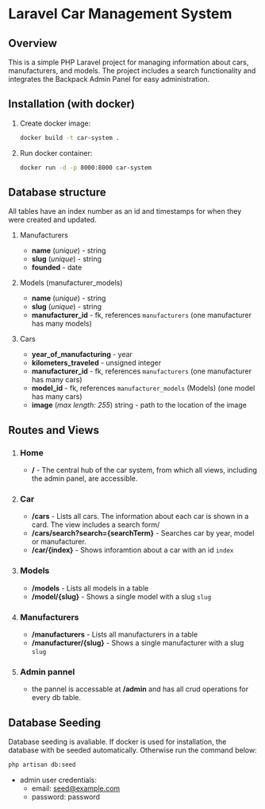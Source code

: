# Laravel Car Management System

## Overview

This is a simple PHP Laravel project for managing information about cars, manufacturers, and models. The project includes a search functionality and integrates the Backpack Admin Panel for easy administration.

## Installation (with docker)

1. Create docker image:

   ```bash
   docker build -t car-system .
   ```
2. Run docker container:
   ```bash
   docker run -d -p 8000:8000 car-system
   ```

## Database structure

All tables have an index number as an id and timestamps for when they were created and updated.

1. Manufacturers
   - **name** (*unique*) - string
   - **slug** (*unique*) - string
   - **founded** - date

2. Models (manufacturer_models)
   - **name** (*unique*) - string
   - **slug** (*unique*) - string
   - **manufacturer_id** - fk, references <code>manufacturers</code> (one manufacturer has many models)

3. Cars
   - **year_of_manufacturing** - year
   - **kilometers_traveled** - unsigned integer
   - **manufacturer_id** - fk, references <code>manufacturers</code> (one manufacturer has many cars)
   - **model_id** - fk, references <code>manufacturer_models</code> (Models) (one model has many cars)
   - **image** (*max length: 255*) string - path to the location of the image

## Routes and Views

1. ### Home
   - **/** - The central hub of the car system, from which all views, including the admin panel, are accessible.

2. ### Car

   - **/cars** - Lists all cars. The information about each car is shown in a card. The view includes a search form/
   - **/cars/search?search={searchTerm}** - Searches car by year, model or manufacturer.
   - **/car/{index}** - Shows inforamtion about a car with an id <code>index</code>

3. ### Models
   - **/models** - Lists all models in a table
   - **/model/{slug}** - Shows a single model with a slug <code>slug</code>

4. ### Manufacturers
   - **/manufacturers** - Lists all manufacturers in a table
   - **/manufacturer/{slug}** - Shows a single manufacturer with a slug <code>slug</code>

5. ### Admin pannel
   - the pannel is accessable at **/admin** and has all crud operations for every db table.

## Database Seeding
Database seeding is avaliable. If docker is used for installation, the database with be seeded automatically. Otherwise run the command below:
```bash
php artisan db:seed
```
  - admin user credentials:
      * email: seed@example.com
      * password: password